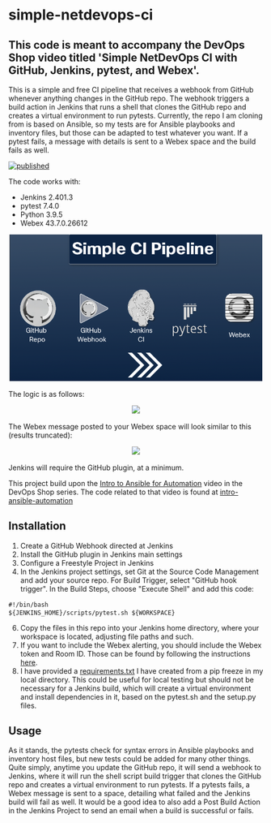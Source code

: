 # simple-netdevops-ci

## This code is meant to accompany the DevOps Shop video titled 'Simple NetDevOps CI with GitHub, Jenkins, pytest, and Webex'.

This is a simple and free CI pipeline that receives a webhook from GitHub whenever anything changes in the GitHub repo. The webhook triggers a build action in Jenkins that runs a shell that clones the GitHub repo and creates a virtual environment to run pytests. Currently, the repo I am cloning from is based on Ansible, so my tests are for Ansible playbooks and inventory files, but those can be adapted to test whatever you want. If a pytest fails, a message with details is sent to a Webex space and the build fails as well.

[![published](https://static.production.devnetcloud.com/codeexchange/assets/images/devnet-published.svg)](https://developer.cisco.com/codeexchange/github/repo/xanderstevenson/simple-netdevops-ci)

The code works with:
<ul>
<li>Jenkins 2.401.3 </li>
<li>pytest 7.4.0</li>
<li>Python 3.9.5</li>
<li>Webex 43.7.0.26612</li>
</ul>
<p align="center"><img src="https://github.com/xanderstevenson/simple-netdevops-ci/blob/main/images/pipeline.png?raw=true" width="500" /></p>

The logic is as follows:

<p align="center"><img src="https://github.com/xanderstevenson/simple-netdevops-ci/assets/27918923/b0ddad72-9292-4cf6-b818-ada7110076a1" width="500" /></p>

The Webex message posted to your Webex space will look similar to this (results truncated):

<p align="center"><img src="https://github.com/xanderstevenson/simple-netdevops-ci/assets/27918923/4c320aec-96fa-4715-9e2b-017e39498301" width="500" /></p>


Jenkins will require the GitHub plugin, at a minimum.

This project build upon the [Intro to Ansible for Automation](https://youtu.be/2rDAziMChXs) video in the DevOps Shop series. The code related to that video is found at [intro-ansible-automation](https://github.com/xanderstevenson/intro-ansible-automation)

## Installation

1. Create a GitHub Webhook directed at Jenkins
2. Install the GitHub plugin in Jenkins main settings
3. Configure a Freestyle Project in Jenkins
4. In the Jenkins project settings, set Git at the Source Code Management and add your source repo.  For Build Trigger, select "GitHub hook trigger". In the Build Steps, choose "Execute Shell" and add this code:

```
#!/bin/bash
${JENKINS_HOME}/scripts/pytest.sh ${WORKSPACE}
```

6. Copy the files in this repo into your Jenkins home directory, where your workspace is located, adjusting file paths and such.
7. If you want to include the Webex alerting, you should include the Webex token and Room ID. Those can be found by following the instructions [here](https://blogs.cisco.com/developer/automatewebexspace01).
8. I have provided a [requirements.txt](https://github.com/xanderstevenson/simple-netdevops-ci/blob/main/requirements.txt) I have created from a pip freeze in my local directory. This could be useful for local testing but should not be necessary for a Jenkins build, which will create a virtual environment and install dependencies in it, based on the pytest.sh and the setup.py files.

## Usage

As it stands, the pytests check for syntax errors in Ansible playbooks and inventory host files, but new tests could be added for many other things. Quite simply, anytime you update the GitHub repo, it will send a webhook to Jenkins, where it will run the shell script build trigger that clones the GitHub repo and creates a virtual environment to run pytests. If a pytests fails, a Webex message is sent to a space, detailing what failed and the Jenkins build will fail as well. It would be a good idea to also add a Post Build Action in the Jenkins Project to send an email when a build is successful or fails.



